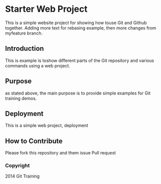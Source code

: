 # Starter Web Project

This is a simple website project for showing how touse Git and Github together. Adding more text for rebasing example, then more changes from myfeature branch.

## Introduction

This is example is toshow different parts of the Git repository and various commands using a web project.

## Purpose

as stated above, the main purpose is to provide simple examples for Git training demos.

## Deployment

This is a simple web project, deployment

## How to Contribute

Please fork this repository and them issue Pull request

### Copyright

2014 Git Training
